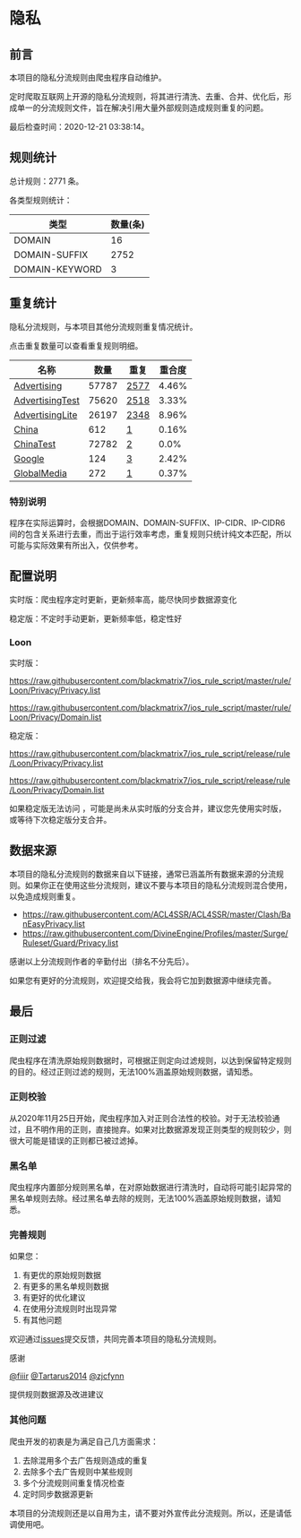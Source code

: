 # 隐私

## 前言

本项目的隐私分流规则由爬虫程序自动维护。

定时爬取互联网上开源的隐私分流规则，将其进行清洗、去重、合并、优化后，形成单一的分流规则文件，旨在解决引用大量外部规则造成规则重复的问题。




最后检查时间：2020-12-21 03:38:14。

## 规则统计

总计规则：2771 条。

各类型规则统计：

| 类型 | 数量(条) |
| ---- | ---- |
| DOMAIN | 16 |
| DOMAIN-SUFFIX | 2752 |
| DOMAIN-KEYWORD | 3 |
## 重复统计

隐私分流规则，与本项目其他分流规则重复情况统计。

点击重复数量可以查看重复规则明细。

| 名称 | 数量 | 重复 | 重合度 |
| ---- | ---- | ---- | ------ |
|  [Advertising](https://github.com/blackmatrix7/ios_rule_script/tree/master/rule/Loon/Advertising)    | 57787   | [2577](https://raw.githubusercontent.com/blackmatrix7/ios_rule_script/master/rule/Loon/Privacy/Repeat.list)   |   4.46% |
|  [AdvertisingTest](https://github.com/blackmatrix7/ios_rule_script/tree/master/rule/Loon/AdvertisingTest)    | 75620   | [2518](https://raw.githubusercontent.com/blackmatrix7/ios_rule_script/master/rule/Loon/Privacy/Repeat.list)   |   3.33% |
|  [AdvertisingLite](https://github.com/blackmatrix7/ios_rule_script/tree/master/rule/Loon/AdvertisingLite)    | 26197   | [2348](https://raw.githubusercontent.com/blackmatrix7/ios_rule_script/master/rule/Loon/Privacy/Repeat.list)   |   8.96% |
|  [China](https://github.com/blackmatrix7/ios_rule_script/tree/master/rule/Loon/China)    | 612   | [1](https://raw.githubusercontent.com/blackmatrix7/ios_rule_script/master/rule/Loon/Privacy/Repeat.list)   |   0.16% |
|  [ChinaTest](https://github.com/blackmatrix7/ios_rule_script/tree/master/rule/Loon/ChinaTest)    | 72782   | [2](https://raw.githubusercontent.com/blackmatrix7/ios_rule_script/master/rule/Loon/Privacy/Repeat.list)   |   0.0% |
|  [Google](https://github.com/blackmatrix7/ios_rule_script/tree/master/rule/Loon/Google)    | 124   | [3](https://raw.githubusercontent.com/blackmatrix7/ios_rule_script/master/rule/Loon/Privacy/Repeat.list)   |   2.42% |
|  [GlobalMedia](https://github.com/blackmatrix7/ios_rule_script/tree/master/rule/Loon/GlobalMedia)    | 272   | [1](https://raw.githubusercontent.com/blackmatrix7/ios_rule_script/master/rule/Loon/Privacy/Repeat.list)   |   0.37% |
### 特别说明
程序在实际运算时，会根据DOMAIN、DOMAIN-SUFFIX、IP-CIDR、IP-CIDR6间的包含关系进行去重，而出于运行效率考虑，重复规则只统计纯文本匹配，所以可能与实际效果有所出入，仅供参考。

## 配置说明

实时版：爬虫程序定时更新，更新频率高，能尽快同步数据源变化

稳定版：不定时手动更新，更新频率低，稳定性好

### Loon 
实时版：

https://raw.githubusercontent.com/blackmatrix7/ios_rule_script/master/rule/Loon/Privacy/Privacy.list

https://raw.githubusercontent.com/blackmatrix7/ios_rule_script/master/rule/Loon/Privacy/Domain.list

稳定版：

https://raw.githubusercontent.com/blackmatrix7/ios_rule_script/release/rule/Loon/Privacy/Privacy.list

https://raw.githubusercontent.com/blackmatrix7/ios_rule_script/release/rule/Loon/Privacy/Domain.list

如果稳定版无法访问 ，可能是尚未从实时版的分支合并，建议您先使用实时版，或等待下次稳定版分支合并。

## 数据来源

本项目的隐私分流规则的数据来自以下链接，通常已涵盖所有数据来源的分流规则。如果你正在使用这些分流规则，建议不要与本项目的隐私分流规则混合使用，以免造成规则重复。

- https://raw.githubusercontent.com/ACL4SSR/ACL4SSR/master/Clash/BanEasyPrivacy.list
- https://raw.githubusercontent.com/DivineEngine/Profiles/master/Surge/Ruleset/Guard/Privacy.list


感谢以上分流规则作者的辛勤付出（排名不分先后）。

如果您有更好的分流规则，欢迎提交给我，我会将它加到数据源中继续完善。

## 最后

### 正则过滤

爬虫程序在清洗原始规则数据时，可根据正则定向过滤规则，以达到保留特定规则的目的。经过正则过滤的规则，无法100%涵盖原始规则数据，请知悉。

### 正则校验

从2020年11月25日开始，爬虫程序加入对正则合法性的校验。对于无法校验通过，且不明作用的正则，直接抛弃。如果对比数据源发现正则类型的规则较少，则很大可能是错误的正则都已被过滤掉。

### 黑名单

爬虫程序内置部分规则黑名单，在对原始数据进行清洗时，自动将可能引起异常的黑名单规则去除。经过黑名单去除的规则，无法100%涵盖原始规则数据，请知悉。

### 完善规则

如果您：

1. 有更优的原始规则数据
2. 有更多的黑名单规则数据
3. 有更好的优化建议
4. 在使用分流规则时出现异常
5. 有其他问题

欢迎通过[issues](https://github.com/blackmatrix7/ios_rule_script/issues/new)提交反馈，共同完善本项目的隐私分流规则。

感谢

[@fiiir](https://github.com/fiiir) [@Tartarus2014](https://github.com/Tartarus2014) [@zjcfynn](https://github.com/zjcfynn) 

提供规则数据源及改进建议

### 其他问题

爬虫开发的初衷是为满足自己几方面需求：

1. 去除混用多个去广告规则造成的重复
2. 去除多个去广告规则中某些规则
3. 多个分流规则间重复情况检查
4. 定时同步数据源更新

本项目的分流规则还是以自用为主，请不要对外宣传此分流规则。所以，还是请低调使用吧。